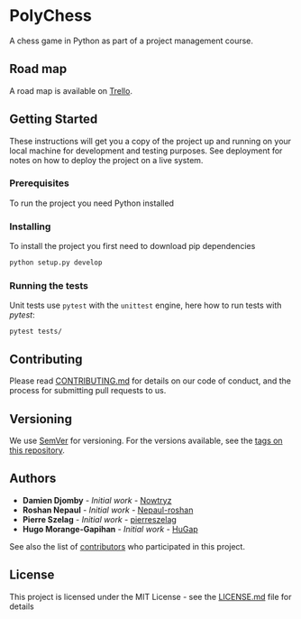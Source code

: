 PolyChess
=========

A chess game in Python as part of a project management course.

## Road map

A road map is available on [Trello](https://trello.com/b/OtqxmBID/polychess).

## Getting Started

These instructions will get you a copy of the project up and running on your local machine for development and testing purposes. See deployment for notes on how to deploy the project on a live system.

### Prerequisites

To run the project you need Python installed

### Installing

To install the project you first need to download pip dependencies
```bash
python setup.py develop
```

### Running the tests

Unit tests use `pytest` with the `unittest` engine, here how to run tests with *pytest*:
```
pytest tests/
```


## Contributing

Please read [CONTRIBUTING.md](CONTRIBUTING.md) for details on our code of conduct, and the process for submitting pull requests to us.

## Versioning

We use [SemVer](http://semver.org/) for versioning. For the versions available, see the [tags on this repository](https://github.com/your/project/tags). 

## Authors

- **Damien Djomby** - *Initial work* - [Nowtryz](https://github.com/Nowtryz)
- **Roshan Nepaul** - *Initial work* - [Nepaul-roshan](https://github.com/Nepaul-roshan)
- **Pierre Szelag** - *Initial work* - [pierreszelag](https://github.com/pierreszelag)
- **Hugo Morange-Gapihan** - *Initial work* - [HuGap](https://github.com/HuGap)

See also the list of [contributors](https://github.com/your/project/contributors) who participated in this project.

## License

This project is licensed under the MIT License - see the [LICENSE.md](LICENSE.md) file for details
